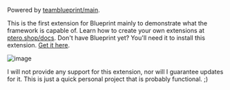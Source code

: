 Powered by [teamblueprint/main](https://github.com/teamblueprint/main).

This is the first extension for Blueprint mainly to demonstrate what the framework is capable of. Learn how to create your own extensions at [ptero.shop/docs](https://ptero.shop/docs).
Don't have Blueprint yet? You'll need it to install this extension. [Get it here](htttps://ptero.shop).

![image](https://i.imgur.com/ByY19h1.png)

I will not provide any support for this extension, nor will I guarantee updates for it. This is just a quick personal project that is probably functional. ;)
